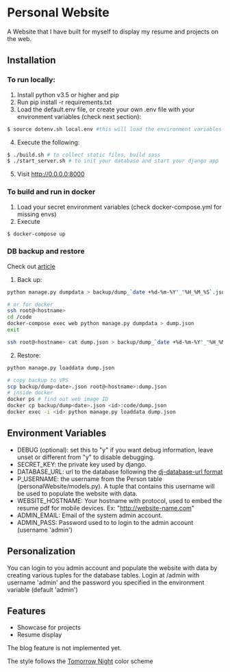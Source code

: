 # Personal Website 

A Website that I have built for myself to display my resume and projects on the web. 

## Installation

### To run locally:

1. Install python v3.5 or higher and pip
2. Run pip install -r requirements.txt
3. Load the default.env file, or create your own .env file with your environment variables (check next section):
```bash
$ source dotenv.sh local.env #this will load the environment variables in default.env
```
4. Execute the following:
```bash
$ ./build.sh # to collect static files, build sass
$ ./start_server.sh # to init your database and start your django app
```
5. Visit http://0.0.0.0:8000

### To build and run in docker

1. Load your secret environment variables (check docker-compose.yml for missing envs)
2. Execute
```bash
$ docker-compose up
```

### DB backup and restore

Check out [article](http://deephacks.com/articles/entry/django-backups-dumpdata-versus-sql-dump-postgresql-and-mysql/) 

1. Back up:
```bash
python manage.py dumpdata > backup/dump_`date +%d-%m-%Y"_"%H_%M_%S`.json

# or for docker
ssh root@<hostname>
cd /code
docker-compose exec web python manage.py dumpdata > dump.json
exit

ssh root@<hostname> cat dump.json > backup/dump_`date +%d-%m-%Y"_"%H_%M_%S`.json
```
2. Restore:
```bash
python manage.py loaddata dump.json

# copy backup to VPS
scp backup/dump<date>.json root@<hostname>:dump.json
# inside docker
docker ps # find out web image ID
docker cp backup/dump<date>.json <id>:code/dump.json
docker exec -i <id> python manage.py loaddata dump.json

```
## Environment Variables

- DEBUG (optional): set this to "y" if you want debug information, leave unset or different from "y" to disable debugging.
- SECRET_KEY: the private key used by django.
- DATABASE_URL: url to the database following the [dj-database-url format](https://github.com/kennethreitz/dj-database-url/blob/master/README.rst)
- P_USERNAME: the username from the Person table (personalWebsite/models.py). A tuple that contains this username will be used to populate the website with data.
- WEBSITE_HOSTNAME: Your hostname with protocol, used to embed the resume pdf for mobile devices. Ex: "http://website-name.com"
- ADMIN_EMAIL: Email of the system admin account. 
- ADMIN_PASS: Password used to to login to the admin account (username 'admin')

## Personalization

You can login to you admin account and populate the website with data by creating various tuples for the database tables. Login at <website>/admin with username 'admin' and the password you specified in the environment variable (default 'admin')

## Features

- Showcase for projects
- Resume display

The blog feature is not implemented yet.

The style follows the [Tomorrow Night](https://github.com/chriskempson/tomorrow-theme) color scheme